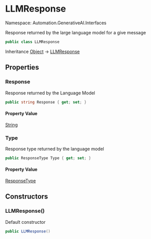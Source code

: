 # LLMResponse

Namespace: Automation.GenerativeAI.Interfaces

Response returned by the large language model for a give message

```csharp
public class LLMResponse
```

Inheritance [Object](https://docs.microsoft.com/en-us/dotnet/api/system.object) → [LLMResponse](./automation.generativeai.interfaces.llmresponse.md)

## Properties

### **Response**

Response returned by the Language Model

```csharp
public string Response { get; set; }
```

#### Property Value

[String](https://docs.microsoft.com/en-us/dotnet/api/system.string)<br>

### **Type**

Response type returned by the language model

```csharp
public ResponseType Type { get; set; }
```

#### Property Value

[ResponseType](./automation.generativeai.interfaces.responsetype.md)<br>

## Constructors

### **LLMResponse()**

Default constructor

```csharp
public LLMResponse()
```
